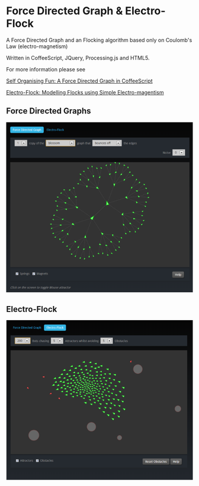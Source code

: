 Force Directed Graph & Electro-Flock
====================================

A Force Directed Graph and an Flocking algorithm based only on Coulomb's Law (electro-magnetism)

Written in CoffeeScript, JQuery, Processing.js and HTML5.

For more information please see 

[Self Organising Fun: A Force Directed Graph in CoffeeScript][]

[Electro-Flock: Modelling Flocks using Simple Electro-magentism][]

[Self Organising Fun: A Force Directed Graph in CoffeeScript]:http://biofractal.blogspot.co.uk/2013/05/self-organising-fun-force-directed.html
[Electro-Flock: Modelling Flocks using Simple Electro-magentism]:http://biofractal.blogspot.co.uk/2013/07/electro-flock-modelling-flocks-using.html

Force Directed Graphs
---------------------
![Alt text](/doc/fdg_screenshot.png?raw=true)

Electro-Flock
-------------
![Alt text](/doc/electro_flock_screenshot.png?raw=true)


